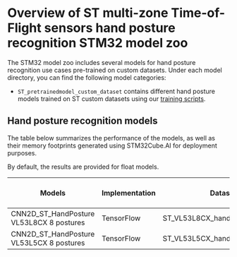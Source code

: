 # Overview of ST multi-zone Time-of-Flight sensors hand posture recognition STM32 model zoo

The STM32 model zoo includes several models for hand posture recognition use cases pre-trained on custom datasets. Under each model directory, you can find the following model categories:

- `ST_pretrainedmodel_custom_dataset` contains different hand posture models trained on ST custom datasets using our [training scripts](../src/config_file_examples/training_config.yaml). 

<a name="ic_models"></a>
## Hand posture recognition models

The table below summarizes the performance of the models, as well as their memory footprints generated using STM32Cube.AI for deployment purposes.

By default, the results are provided for float models.

| Models                                   | Implementation | Dataset                         | Input Resolution | Top 1 Accuracy (%) | MACCs    (M) | Activation RAM (KiB) | Weights Flash (KiB) | STM32Cube.AI version  | Source                                                                                                                         |
|------------------------------------------|----------------|---------------------------------|------------------|--------------------|--------------|----------------------|---------------------|-----------------------|--------------------------------------------------------------------------------------------------------------------------------|
| CNN2D_ST_HandPosture VL53L8CX 8 postures | TensorFlow     | ST_VL53L8CX_handposture_dataset | 8x8x2            | 99.43%             | 0.009        | 1.56                  | 10.75               | 8.1.0                 | [link](CNN2D_ST_HandPosture/ST_pretrainedmodel_custom_dataset/ST_VL53L8CX_handposture_dataset/CNN2D_ST_HandPosture_8classes/CNN2D_ST_HandPosture_8classes.h5)|
| CNN2D_ST_HandPosture VL53L5CX 8 postures | TensorFlow     | ST_VL53L5CX_handposture_dataset | 8x8x2            | 97.17%             | 0.009        | 1.56                  | 10.75               | 8.1.0                 | [link](CNN2D_ST_HandPosture/ST_pretrainedmodel_custom_dataset/ST_VL53L5CX_handposture_dataset/CNN2D_ST_HandPosture_8classes/CNN2D_ST_HandPosture_8classes.h5)|

